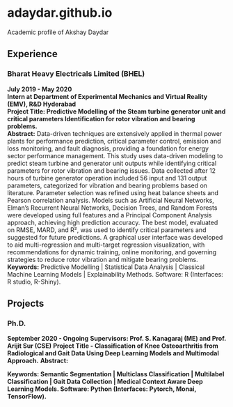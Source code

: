 # adaydar.github.io
Academic profile of Akshay Daydar
## Experience
### Bharat Heavy Electricals Limited (BHEL)  
**July 2019 - May 2020**  
**Intern at Department of Experimental Mechanics and Virtual Reality (EMV), R&D Hyderabad**  
**Project Title: Predictive Modelling of the Steam turbine generator unit and critical parameters Identification for rotor vibration and bearing problems.**  
**Abstract:** Data-driven techniques are extensively applied in thermal power plants for performance prediction, critical parameter control, emission and loss monitoring, and fault diagnosis, providing a foundation for energy sector performance management. This study uses data-driven modeling to predict steam turbine and generator unit outputs while identifying critical parameters for rotor vibration and bearing issues. Data collected after 12 hours of turbine generator operation included 56 input and 131 output parameters, categorized for vibration and bearing problems based on literature. Parameter selection was refined using heat balance sheets and Pearson correlation analysis. Models such as Artificial Neural Networks, Elman’s Recurrent Neural Networks, Decision Trees, and Random Forests were developed using full features and a Principal Component Analysis approach, achieving high prediction accuracy. The best model, evaluated on RMSE, MARD, and R², was used to identify critical parameters and suggested for future predictions. A graphical user interface was developed to aid multi-regression and multi-target regression visualization, with recommendations for dynamic training, online monitoring, and governing strategies to reduce rotor vibration and mitigate bearing problems.
**Keywords:** Predictive Modelling | Statistical Data Analysis | Classical Machine Learning Models | Explainability Methods. Software: R (Interfaces: R studio, R-Shiny).

## Projects
### Ph.D. 
**September 2020 - Ongoing**
**Supervisors: Prof. S. Kanagaraj (ME) and Prof. Arijit Sur (CSE)**
**Project Title - Classification of Knee Osteoarthritis from Radiological and Gait Data Using Deep Learning Models and Multimodal Approach.**
**Abstract:** 

**Keywords: Semantic Segmentation | Multiclass Classification | Multilabel Classification | Gait Data Collection | Medical Context Aware Deep Learning Models. Software: Python (Interfaces: Pytorch, Monai, TensorFlow).**
